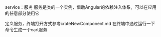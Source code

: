 service：服务
服务是类的一个实例，借助Angular的依赖注入体系，可以在应用的任意部分使用它

定义服务，终端打开方式参考crateNewComponent.md
在终端中通过运行一下命令生成一个cart服务